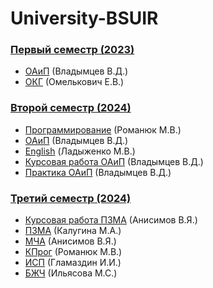 # University-BSUIR
 
### [Первый семестр (2023)](https://github.com/Vediz-antonova/University-BSUIR/tree/main/1%20semester)
- [ОАиП](https://github.com/Vediz-antonova/University-BSUIR/tree/main/1%20semester/OAiP) (Владымцев В.Д.)
- [ОКГ](https://github.com/Vediz-antonova/University-BSUIR/tree/main/1%20semester/ОКГ) (Омелькович Е.В.)

### [Второй семестр (2024)](https://github.com/Vediz-antonova/University-BSUIR/tree/main/2%20semester)
- [Программирование](https://github.com/Vediz-antonova/University-BSUIR/tree/main/2%20semester/C%23) (Романюк М.В.)
- [ОАиП](https://github.com/Vediz-antonova/University-BSUIR/tree/main/2%20semester/OAiP) (Владымцев В.Д.)
- [English](https://github.com/Vediz-antonova/University-BSUIR/tree/main/2%20semester/English) (Ладыженко М.В.)
- [Курсовая работа ОАиП](https://github.com/Vediz-antonova/University-BSUIR/tree/main/2%20semester/Курсач%20OAiP) (Владымцев В.Д.)
- [Практика ОАиП](https://github.com/Vediz-antonova/University-BSUIR/tree/main/2%20semester/RobotArm) (Владымцев В.Д.)

### [Третий семестр (2024)](https://github.com/Vediz-antonova/University-BSUIR/tree/main/3%20semester)
- [Курсовая работа ПЗМА](https://github.com/Vediz-antonova/University-BSUIR/tree/main/3%20semester/Курсовая%20ПЗМА) (Анисимов В.Я.)
- [ПЗМА](https://github.com/Vediz-antonova/University-BSUIR/tree/main/3%20semester/ПЗМА) (Калугина М.А.)
- [МЧА](https://github.com/Vediz-antonova/University-BSUIR/tree/main/3%20semester/МЧА) (Анисимов В.Я.)
- [КПрог](https://github.com/Vediz-antonova/University-BSUIR/tree/main/3%20semester/Assembler) (Романюк М.В.)
- [ИСП](https://github.com/Vediz-antonova/University-BSUIR/tree/main/3%20semester/C%23) (Гламаздин И.И.)
- [БЖЧ](https://github.com/Vediz-antonova/University-BSUIR/tree/main/3%20semester/БЖЧ) (Ильясова М.С.)